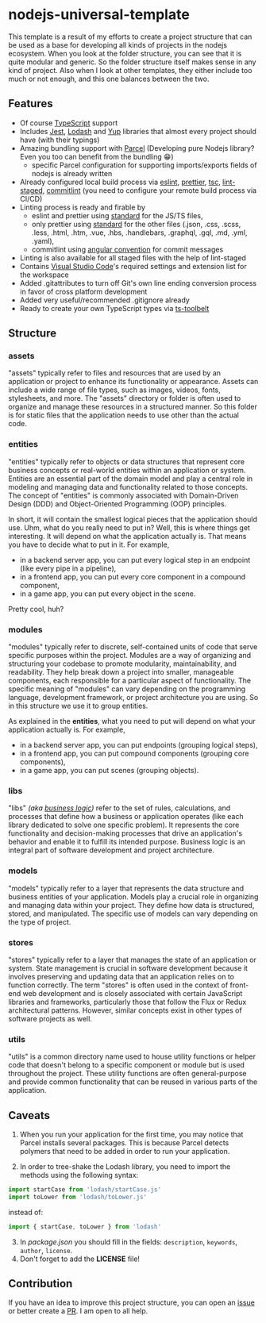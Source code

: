 # nodejs-universal-template

This template is a result of my efforts to create a project structure that can be used as a base for developing all kinds of projects in the nodejs ecosystem. When you look at the folder structure, you can see that it is quite modular and generic. So the folder structure itself makes sense in any kind of project. Also when I look at other templates, they either include too much or not enough, and this one balances between the two.

## Features

- Of course [TypeScript](https://github.com/microsoft/TypeScript) support
- Includes [Jest](https://github.com/jestjs/jest), [Lodash](https://github.com/lodash/lodash) and [Yup](https://github.com/jquense/yup) libraries that almost every project should have (with their typings)
- Amazing bundling support with [Parcel](https://github.com/parcel-bundler/parcel) (Developing pure Nodejs library? Even you too can benefit from the bundling 😁)
  - specific Parcel configuration for supporting imports/exports fields of nodejs is already written
- Already configured local build process via [eslint](https://github.com/eslint/eslint), [prettier](https://github.com/prettier/prettier), [tsc](https://github.com/microsoft/TypeScript), [lint-staged](https://github.com/okonet/lint-staged), [commitlint](https://github.com/conventional-changelog/commitlint) (you need to configure your remote build process via CI/CD)
- Linting process is ready and firable by
  - eslint and prettier using [standard](https://standardjs.com) for the JS/TS files,
  - only prettier using [standard](https://standardjs.com) for the other files (.json, .css, .scss, .less, .html, .htm, .vue, .hbs, .handlebars, .graphql, .gql, .md, .yml, .yaml),
  - commitlint using [angular convention](https://github.com/angular/angular/blob/22b96b9/CONTRIBUTING.md#type) for commit messages
- Linting is also available for all staged files with the help of lint-staged
- Contains [Visual Studio Code](https://github.com/microsoft/vscode)'s required settings and extension list for the workspace
- Added .gitattributes to turn off Git's own line ending conversion process in favor of cross platform development
- Added very useful/recommended .gitignore already
- Ready to create your own TypeScript types via [ts-toolbelt](https://github.com/millsp/ts-toolbelt)

## Structure

### assets

"assets" typically refer to files and resources that are used by an application or project to enhance its functionality or appearance. Assets can include a wide range of file types, such as images, videos, fonts, stylesheets, and more. The "assets" directory or folder is often used to organize and manage these resources in a structured manner. So this folder is for static files that the application needs to use other than the actual code.

### entities

"entities" typically refer to objects or data structures that represent core business concepts or real-world entities within an application or system. Entities are an essential part of the domain model and play a central role in modeling and managing data and functionality related to those concepts. The concept of "entities" is commonly associated with Domain-Driven Design (DDD) and Object-Oriented Programming (OOP) principles.

In short, it will contain the smallest logical pieces that the application should use. Uhm, what do you really need to put in? Well, this is where things get interesting. It will depend on what the application actually is. That means you have to decide what to put in it. For example,

- in a backend server app, you can put every logical step in an endpoint (like every pipe in a pipeline),
- in a frontend app, you can put every core component in a compound component,
- in a game app, you can put every object in the scene.

Pretty cool, huh?

### modules

"modules" typically refer to discrete, self-contained units of code that serve specific purposes within the project. Modules are a way of organizing and structuring your codebase to promote modularity, maintainability, and readability. They help break down a project into smaller, manageable components, each responsible for a particular aspect of functionality. The specific meaning of "modules" can vary depending on the programming language, development framework, or project architecture you are using. So in this structure we use it to group entities.

As explained in the **entities**, what you need to put will depend on what your application actually is. For example,

- in a backend server app, you can put endpoints (grouping logical steps),
- in a frontend app, you can put compound components (grouping core components),
- in a game app, you can put scenes (grouping objects).

### libs

"libs" _(aka [business logic](https://en.wikipedia.org/wiki/Business_logic))_ refer to the set of rules, calculations, and processes that define how a business or application operates (like each library dedicated to solve one specific problem). It represents the core functionality and decision-making processes that drive an application's behavior and enable it to fulfill its intended purpose. Business logic is an integral part of software development and project architecture.

### models

"models" typically refer to a layer that represents the data structure and business entities of your application. Models play a crucial role in organizing and managing data within your project. They define how data is structured, stored, and manipulated. The specific use of models can vary depending on the type of project.

### stores

"stores" typically refer to a layer that manages the state of an application or system. State management is crucial in software development because it involves preserving and updating data that an application relies on to function correctly. The term "stores" is often used in the context of front-end web development and is closely associated with certain JavaScript libraries and frameworks, particularly those that follow the Flux or Redux architectural patterns. However, similar concepts exist in other types of software projects as well.

### utils

"utils" is a common directory name used to house utility functions or helper code that doesn't belong to a specific component or module but is used throughout the project. These utility functions are often general-purpose and provide common functionality that can be reused in various parts of the application.

## Caveats

1. When you run your application for the first time, you may notice that Parcel installs several packages. This is because Parcel detects polymers that need to be added in order to run your application.

2. In order to tree-shake the Lodash library, you need to import the methods using the following syntax:

```typescript
import startCase from 'lodash/startCase.js'
import toLower from 'lodash/toLower.js'
```

instead of:

```typescript
import { startCase, toLower } from 'lodash'
```

3. In _package.json_ you should fill in the fields: `description`, `keywords`, `author`, `license`.
4. Don't forget to add the **LICENSE** file!

## Contribution

If you have an idea to improve this project structure, you can open an [issue](https://github.com/b13nxx/nodejs-universal-template/issues) or better create a [PR](https://github.com/b13nxx/nodejs-universal-template/pulls). I am open to all help.
